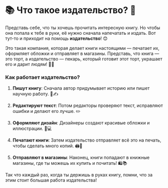 # 📚 Что такое издательство? 📖

Представь себе, что ты хочешь прочитать интересную книгу. Но чтобы она попала к тебе в руки, её нужно сначала напечатать и издать. Вот тут-то и приходит на помощь **издательство**! 😊

Это такая компания, которая делает книги настоящими — печатает их, оформляет обложки и отправляет в магазины. Представь, что книга — это торт, а издательство — пекарь, который готовит этот торт, украшает его и дарит людям! 🍰🎨

### Как работает издательство?

1. **Пишут книгу**: Сначала автор придумывает историю или пишет научную работу. 📝✍️
   
2. **Редактируют текст**: Потом редакторы проверяют текст, исправляют ошибки и делают его лучше. ✏️
   
3. **Оформляют дизайн**: Дизайнеры создают красивые обложки и иллюстрации. 🎨💻
   
4. **Печатают книги**: Затем издательство отправляет всё это на печать, чтобы сделать много копий. 🖨️📑
   
5. **Отправляют в магазины**: Наконец, книги попадают в книжные магазины, где ты можешь их купить и почитать! 🛍️📚

Так что каждый раз, когда ты держишь в руках книгу, помни, что за этим стоит большая работа издательства!